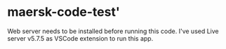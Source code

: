 # maersk-code-test'

Web server needs to be installed before running this code. 
I've used Live server v5.7.5 as VSCode extension to run this app.
